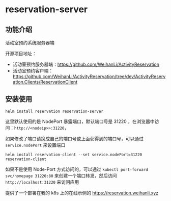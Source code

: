 # reservation-server

## 功能介绍

活动室预约系统服务器端

开源项目地址：

- 活动室预约服务器端：<https://github.com/WeihanLi/ActivityReservation>
- 活动室预约客户端：<https://github.com/WeihanLi/ActivityReservation/tree/dev/ActivityReservation.Clients/ReservationClient>

## 安装使用

```shell
helm install reservation reservation-server
```

这里默认使用的是 NodePort 暴露端口，默认端口号是 31220 ，在浏览器中访问：`http://<nodeip>>:31220`，

如果修改了端口请换成自己的端口号或上面获得到的端口号，可以通过 `service.nodePort` 来设置端口

```shell
helm install reservation-client --set service.nodePort=31220 reservation-client
```

如果不是使用 Node-Port 方式访问的，可以通过 `kubectl port-forward svc/homepage 31220:80` 来创建一个端口转发，然后访问 `http://localhost:31220` 来访问应用

提供了一个部署在我的 k8s 上的在线示例的 <https://reservation.weihanli.xyz>
